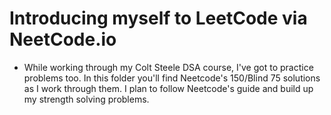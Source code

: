 # Introducing myself to LeetCode via NeetCode.io 
- While working through my Colt Steele DSA course, I've got to practice problems too. In this folder you'll find Neetcode's 150/Blind 75 solutions as I work through them. I plan to follow Neetcode's guide and build up my strength solving problems. 